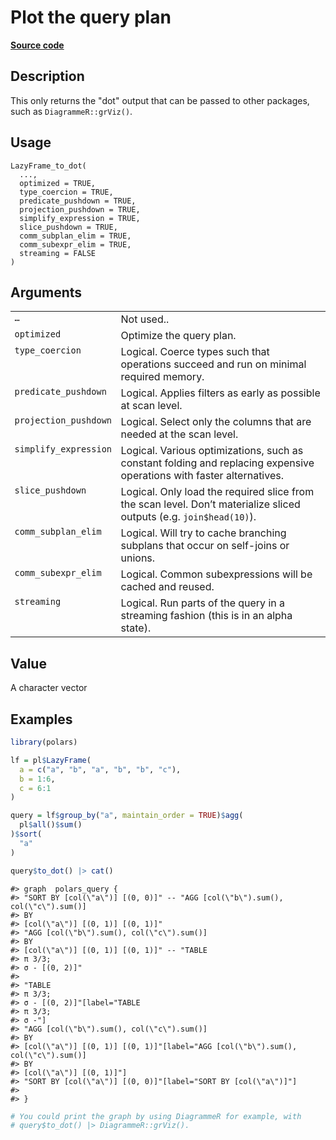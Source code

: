 

# Plot the query plan

[**Source code**](https://github.com/pola-rs/r-polars/tree/main/R/lazyframe__lazy.R#L2024)

## Description

This only returns the "dot" output that can be passed to other packages,
such as <code>DiagrammeR::grViz()</code>.

## Usage

<pre><code class='language-R'>LazyFrame_to_dot(
  ...,
  optimized = TRUE,
  type_coercion = TRUE,
  predicate_pushdown = TRUE,
  projection_pushdown = TRUE,
  simplify_expression = TRUE,
  slice_pushdown = TRUE,
  comm_subplan_elim = TRUE,
  comm_subexpr_elim = TRUE,
  streaming = FALSE
)
</code></pre>

## Arguments

<table>
<tr>
<td style="white-space: nowrap; font-family: monospace; vertical-align: top">
<code id="LazyFrame_to_dot_:_...">…</code>
</td>
<td>
Not used..
</td>
</tr>
<tr>
<td style="white-space: nowrap; font-family: monospace; vertical-align: top">
<code id="LazyFrame_to_dot_:_optimized">optimized</code>
</td>
<td>
Optimize the query plan.
</td>
</tr>
<tr>
<td style="white-space: nowrap; font-family: monospace; vertical-align: top">
<code id="LazyFrame_to_dot_:_type_coercion">type_coercion</code>
</td>
<td>
Logical. Coerce types such that operations succeed and run on minimal
required memory.
</td>
</tr>
<tr>
<td style="white-space: nowrap; font-family: monospace; vertical-align: top">
<code id="LazyFrame_to_dot_:_predicate_pushdown">predicate_pushdown</code>
</td>
<td>
Logical. Applies filters as early as possible at scan level.
</td>
</tr>
<tr>
<td style="white-space: nowrap; font-family: monospace; vertical-align: top">
<code id="LazyFrame_to_dot_:_projection_pushdown">projection_pushdown</code>
</td>
<td>
Logical. Select only the columns that are needed at the scan level.
</td>
</tr>
<tr>
<td style="white-space: nowrap; font-family: monospace; vertical-align: top">
<code id="LazyFrame_to_dot_:_simplify_expression">simplify_expression</code>
</td>
<td>
Logical. Various optimizations, such as constant folding and replacing
expensive operations with faster alternatives.
</td>
</tr>
<tr>
<td style="white-space: nowrap; font-family: monospace; vertical-align: top">
<code id="LazyFrame_to_dot_:_slice_pushdown">slice_pushdown</code>
</td>
<td>
Logical. Only load the required slice from the scan level. Don’t
materialize sliced outputs (e.g. <code>join$head(10)</code>).
</td>
</tr>
<tr>
<td style="white-space: nowrap; font-family: monospace; vertical-align: top">
<code id="LazyFrame_to_dot_:_comm_subplan_elim">comm_subplan_elim</code>
</td>
<td>
Logical. Will try to cache branching subplans that occur on self-joins
or unions.
</td>
</tr>
<tr>
<td style="white-space: nowrap; font-family: monospace; vertical-align: top">
<code id="LazyFrame_to_dot_:_comm_subexpr_elim">comm_subexpr_elim</code>
</td>
<td>
Logical. Common subexpressions will be cached and reused.
</td>
</tr>
<tr>
<td style="white-space: nowrap; font-family: monospace; vertical-align: top">
<code id="LazyFrame_to_dot_:_streaming">streaming</code>
</td>
<td>
Logical. Run parts of the query in a streaming fashion (this is in an
alpha state).
</td>
</tr>
</table>

## Value

A character vector

## Examples

``` r
library(polars)

lf = pl$LazyFrame(
  a = c("a", "b", "a", "b", "b", "c"),
  b = 1:6,
  c = 6:1
)

query = lf$group_by("a", maintain_order = TRUE)$agg(
  pl$all()$sum()
)$sort(
  "a"
)

query$to_dot() |> cat()
```

    #> graph  polars_query {
    #> "SORT BY [col(\"a\")] [(0, 0)]" -- "AGG [col(\"b\").sum(), col(\"c\").sum()]
    #> BY
    #> [col(\"a\")] [(0, 1)] [(0, 1)]"
    #> "AGG [col(\"b\").sum(), col(\"c\").sum()]
    #> BY
    #> [col(\"a\")] [(0, 1)] [(0, 1)]" -- "TABLE
    #> π 3/3;
    #> σ - [(0, 2)]"
    #> 
    #> "TABLE
    #> π 3/3;
    #> σ - [(0, 2)]"[label="TABLE
    #> π 3/3;
    #> σ -"]
    #> "AGG [col(\"b\").sum(), col(\"c\").sum()]
    #> BY
    #> [col(\"a\")] [(0, 1)] [(0, 1)]"[label="AGG [col(\"b\").sum(), col(\"c\").sum()]
    #> BY
    #> [col(\"a\")] [(0, 1)]"]
    #> "SORT BY [col(\"a\")] [(0, 0)]"[label="SORT BY [col(\"a\")]"]
    #> 
    #> }

``` r
# You could print the graph by using DiagrammeR for example, with
# query$to_dot() |> DiagrammeR::grViz().
```
